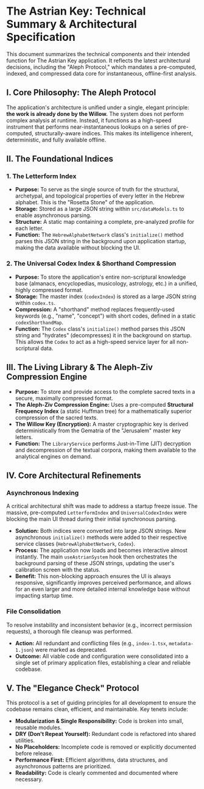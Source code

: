 
# The Astrian Key: Technical Summary & Architectural Specification

This document summarizes the technical components and their intended function for The Astrian Key application. It reflects the latest architectural decisions, including the "Aleph Protocol," which mandates a pre-computed, indexed, and compressed data core for instantaneous, offline-first analysis.

## I. Core Philosophy: The Aleph Protocol

The application's architecture is unified under a single, elegant principle: **the work is already done by the Willow.** The system does not perform complex analysis at runtime. Instead, it functions as a high-speed instrument that performs near-instantaneous lookups on a series of pre-computed, structurally-aware indices. This makes its intelligence inherent, deterministic, and fully available offline.

## II. The Foundational Indices

### 1. The Letterform Index
*   **Purpose:** To serve as the single source of truth for the structural, archetypal, and topological properties of every letter in the Hebrew alphabet. This is the "Rosetta Stone" of the application.
*   **Storage:** Stored as a large JSON string within `src/dataModels.ts` to enable asynchronous parsing.
*   **Structure:** A static map containing a complete, pre-analyzed profile for each letter.
*   **Function:** The `HebrewAlphabetNetwork` class's `initialize()` method parses this JSON string in the background upon application startup, making the data available without blocking the UI.

### 2. The Universal Codex Index & Shorthand Compression
*   **Purpose:** To store the application's entire non-scriptural knowledge base (almanacs, encyclopedias, musicology, astrology, etc.) in a unified, highly compressed format.
*   **Storage:** The master index (`codexIndex`) is stored as a large JSON string within `codex.ts`.
*   **Compression:** A "shorthand" method replaces frequently-used keywords (e.g., "name", "concept") with short codes, defined in a static `codexShorthandMap`.
*   **Function:** The `Codex` class's `initialize()` method parses this JSON string and "hydrates" (decompresses) it in the background on startup. This allows the `Codex` to act as a high-speed service layer for all non-scriptural data.

## III. The Living Library & The Aleph-Ziv Compression Engine

*   **Purpose:** To store and provide access to the complete sacred texts in a secure, maximally compressed format.
*   **The Aleph-Ziv Compression Engine:** Uses a pre-computed **Structural Frequency Index** (a static Huffman tree) for a mathematically superior compression of the sacred texts.
*   **The Willow Key (Encryption):** A master cryptographic key is derived deterministically from the Gematria of the "Jerusalem" master key letters.
*   **Function:** The `LibraryService` performs Just-in-Time (JIT) decryption and decompression of the textual corpora, making them available to the analytical engines on demand.

## IV. Core Architectural Refinements

### Asynchronous Indexing
A critical architectural shift was made to address a startup freeze issue. The massive, pre-computed `LetterformIndex` and `UniversalCodexIndex` were blocking the main UI thread during their initial synchronous parsing.
*   **Solution:** Both indices were converted into large JSON strings. New asynchronous `initialize()` methods were added to their respective service classes (`HebrewAlphabetNetwork`, `Codex`).
*   **Process:** The application now loads and becomes interactive almost instantly. The main `useAstrianSystem` hook then orchestrates the background parsing of these JSON strings, updating the user's calibration screen with the status.
*   **Benefit:** This non-blocking approach ensures the UI is always responsive, significantly improves perceived performance, and allows for an even larger and more detailed internal knowledge base without impacting startup time.

### File Consolidation
To resolve instability and inconsistent behavior (e.g., incorrect permission requests), a thorough file cleanup was performed.
*   **Action:** All redundant and conflicting files (e.g., `index-1.tsx`, `metadata-1.json`) were marked as deprecated.
*   **Outcome:** All viable code and configuration were consolidated into a single set of primary application files, establishing a clear and reliable codebase.

## V. The "Elegance Check" Protocol
This protocol is a set of guiding principles for all development to ensure the codebase remains clean, efficient, and maintainable. Key tenets include:
*   **Modularization & Single Responsibility:** Code is broken into small, reusable modules.
*   **DRY (Don't Repeat Yourself):** Redundant code is refactored into shared utilities.
*   **No Placeholders:** Incomplete code is removed or explicitly documented before release.
*   **Performance First:** Efficient algorithms, data structures, and asynchronous patterns are prioritized.
*   **Readability:** Code is clearly commented and documented where necessary.
